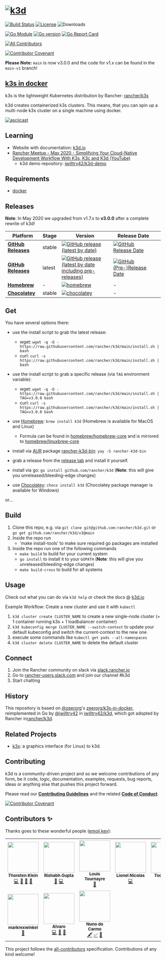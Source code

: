 # [![k3d](docs/static/img/k3d_logo_black_blue.svg)](https://k3d.io/)

[![Build Status](https://img.shields.io/drone/build/rancher/k3d/main?logo=drone&server=https%3A%2F%2Fdrone-publish.rancher.io&style=flat-square)](https://drone-publish.rancher.io/rancher/k3d)
[![License](https://img.shields.io/github/license/rancher/k3d?style=flat-square)](./LICENSE.md)
![Downloads](https://img.shields.io/github/downloads/rancher/k3d/total.svg?style=flat-square)

[![Go Module](https://img.shields.io/badge/Go%20Module-github.com%2Francher%2Fk3d%2Fv3-007d9c?logo=go&logoColor=white&style=flat-square)](https://pkg.go.dev/github.com/rancher/k3d/v3)
[![Go version](https://img.shields.io/github/go-mod/go-version/rancher/k3d?logo=go&logoColor=white&style=flat-square)](./go.mod)
[![Go Report Card](https://goreportcard.com/badge/github.com/rancher/k3d?style=flat-square)](https://goreportcard.com/report/github.com/rancher/k3d)

<!-- ALL-CONTRIBUTORS-BADGE:START - Do not remove or modify this section -->
[![All Contributors](https://img.shields.io/badge/all_contributors-10-orange.svg?style=flat-square)](#contributors-)
<!-- ALL-CONTRIBUTORS-BADGE:END -->
[![Contributor Covenant](https://img.shields.io/badge/Contributor%20Covenant-v2.0%20adopted-ff69b4.svg)](code_of_conduct.md)

**Please Note:** `main` is now v3.0.0 and the code for v1.x can be found in the `main-v1` branch!

## [k3s in docker](https://k3d.io)

k3s is the lightweight Kubernetes distribution by Rancher: [rancher/k3s](https://github.com/rancher/k3s)

k3d creates containerized k3s clusters. This means, that you can spin up a multi-node k3s cluster on a single machine using docker.

[![asciicast](https://asciinema.org/a/347570.svg)](https://asciinema.org/a/347570)

## Learning

- Website with documentation: [k3d.io](https://k3d.io/)
- [Rancher Meetup - May 2020 - Simplifying Your Cloud-Native Development Workflow With K3s, K3c and K3d (YouTube)](https://www.youtube.com/watch?v=hMr3prm9gDM)
  - k3d demo repository: [iwilltry42/k3d-demo](https://github.com/iwilltry42/k3d-demo)

## Requirements

- [docker](https://docs.docker.com/install/)

## Releases

**Note**: In May 2020 we upgraded from v1.7.x to **v3.0.0** after a complete rewrite of k3d!

| Platform | Stage | Version | Release Date |  |
|-----------------|--------|--------------------------------------------------------------------------------------------------------------------------------------------------------------------------------------------|-------------------------------------------------------------------------------------------------------------------|---|
| [**GitHub Releases**](https://github.com/rancher/k3d/releases) | stable | [![GitHub release (latest by date)](https://img.shields.io/github/v/release/rancher/k3d?label=%20&style=for-the-badge&logo=github)](https://github.com/rancher/k3d/releases/latest) | [![GitHub Release Date](https://img.shields.io/github/release-date/rancher/k3d?label=%20&style=for-the-badge)](https://github.com/rancher/k3d/releases/latest) |  |
| [**GitHub Releases**](https://github.com/rancher/k3d/releases) | latest | [![GitHub release (latest by date including pre-releases)](https://img.shields.io/github/v/release/rancher/k3d?include_prereleases&label=%20&style=for-the-badge&logo=github)](https://github.com/rancher/k3d/releases) | [![GitHub (Pre-)Release Date](https://img.shields.io/github/release-date-pre/rancher/k3d?label=%20&style=for-the-badge)](https://github.com/rancher/k3d/releases) |  |
| [**Homebrew**](https://formulae.brew.sh/formula/k3d) | - | [![homebrew](https://img.shields.io/homebrew/v/k3d?label=%20&style=for-the-badge)](https://formulae.brew.sh/formula/k3d) | - |  |
| [**Chocolatey**](https://chocolatey.org/packages/k3d/)| stable | [![chocolatey](https://img.shields.io/chocolatey/v/k3d?label=%20&style=for-the-badge)](https://chocolatey.org/packages/k3d/) | - |  |

## Get

You have several options there:

- use the install script to grab the latest release:
  - wget: `wget -q -O - https://raw.githubusercontent.com/rancher/k3d/main/install.sh | bash`
  - curl: `curl -s https://raw.githubusercontent.com/rancher/k3d/main/install.sh | bash`
- use the install script to grab a specific release (via `TAG` environment variable):
  - wget: `wget -q -O - https://raw.githubusercontent.com/rancher/k3d/main/install.sh | TAG=v3.0.0 bash`
  - curl: `curl -s https://raw.githubusercontent.com/rancher/k3d/main/install.sh | TAG=v3.0.0 bash`

- use [Homebrew](https://brew.sh): `brew install k3d` (Homebrew is available for MacOS and Linux)
  - Formula can be found in [homebrew/homebrew-core](https://github.com/Homebrew/homebrew-core/blob/master/Formula/k3d.rb) and is mirrored to [homebrew/linuxbrew-core](https://github.com/Homebrew/linuxbrew-core/blob/master/Formula/k3d.rb)
- install via [AUR](https://aur.archlinux.org/) package [rancher-k3d-bin](https://aur.archlinux.org/packages/rancher-k3d-bin/): `yay -S rancher-k3d-bin`
- grab a release from the [release tab](https://github.com/rancher/k3d/releases) and install it yourself.
- install via go: `go install github.com/rancher/k3d` (**Note**: this will give you unreleased/bleeding-edge changes)
- use [Chocolatey](https://chocolatey.org/): `choco install k3d` (Chocolatey package manager is available for Windows)


or...

## Build

1. Clone this repo, e.g. via `git clone git@github.com:rancher/k3d.git` or `go get github.com/rancher/k3d/v3@main`
2. Inside the repo run
   - 'make install-tools' to make sure required go packages are installed
3. Inside the repo run one of the following commands
   - `make build` to build for your current system
   - `go install` to install it to your `GOPATH` (**Note**: this will give you unreleased/bleeding-edge changes)
   - `make build-cross` to build for all systems

## Usage

Check out what you can do via `k3d help` or check the docs @ [k3d.io](https://k3d.io)

Example Workflow: Create a new cluster and use it with `kubectl`

1. `k3d cluster create CLUSTER_NAME` to create a new single-node cluster (= 1 container running k3s + 1 loadbalancer container)
2. `k3d kubeconfig merge CLUSTER_NAME --switch-context` to update your default kubeconfig and switch the current-context to the new one
3. execute some commands like `kubectl get pods --all-namespaces`
4. `k3d cluster delete CLUSTER_NAME` to delete the default cluster

## Connect

1. Join the Rancher community on slack via [slack.rancher.io](https://slack.rancher.io/)
2. Go to [rancher-users.slack.com](https://rancher-users.slack.com) and join our channel #k3d
3. Start chatting

## History

This repository is based on [@zeerorg](https://github.com/zeerorg/)'s [zeerorg/k3s-in-docker](https://github.com/zeerorg/k3s-in-docker), reimplemented in Go by [@iwilltry42](https://github.com/iwilltry42/) in [iwilltry42/k3d](https://github.com/iwilltry42/k3d), which got adopted by Rancher in[rancher/k3d](https://github.com/rancher/k3d).

## Related Projects

- [k3x](https://github.com/inercia/k3x): a graphics interface (for Linux) to k3d.

## Contributing

k3d is a community-driven project and so we welcome contributions of any form, be it code, logic, documentation, examples, requests, bug reports, ideas or anything else that pushes this project forward.

Please read our [**Contributing Guidelines**](./CONTRIBUTING.md) and the related [**Code of Conduct**](./CODE_OF_CONDUCT.md).

[![Contributor Covenant](https://img.shields.io/badge/Contributor%20Covenant-v2.0%20adopted-ff69b4.svg)](code_of_conduct.md)

## Contributors ✨

Thanks goes to these wonderful people ([emoji key](https://allcontributors.org/docs/en/emoji-key)):

<!-- ALL-CONTRIBUTORS-LIST:START - Do not remove or modify this section -->
<!-- prettier-ignore-start -->
<!-- markdownlint-disable -->
<table>
  <tr>
    <td align="center"><a href="https://twitter.com/iwilltry42"><img src="https://avatars3.githubusercontent.com/u/25345277?v=4" width="100px;" alt=""/><br /><sub><b>Thorsten Klein</b></sub></a><br /><a href="https://github.com/rancher/k3d/commits?author=iwilltry42" title="Code">💻</a> <a href="https://github.com/rancher/k3d/commits?author=iwilltry42" title="Documentation">📖</a> <a href="#ideas-iwilltry42" title="Ideas, Planning, & Feedback">🤔</a> <a href="#maintenance-iwilltry42" title="Maintenance">🚧</a></td>
    <td align="center"><a href="https://blog.zeerorg.site/"><img src="https://avatars0.githubusercontent.com/u/13547997?v=4" width="100px;" alt=""/><br /><sub><b>Rishabh Gupta</b></sub></a><br /><a href="#ideas-zeerorg" title="Ideas, Planning, & Feedback">🤔</a> <a href="https://github.com/rancher/k3d/commits?author=zeerorg" title="Code">💻</a></td>
    <td align="center"><a href="http://www.zenika.com"><img src="https://avatars3.githubusercontent.com/u/25585516?v=4" width="100px;" alt=""/><br /><sub><b>Louis Tournayre</b></sub></a><br /><a href="https://github.com/rancher/k3d/commits?author=louiznk" title="Documentation">📖</a></td>
    <td align="center"><a href="https://github.com/lionelnicolas"><img src="https://avatars3.githubusercontent.com/u/6538664?v=4" width="100px;" alt=""/><br /><sub><b>Lionel Nicolas</b></sub></a><br /><a href="https://github.com/rancher/k3d/commits?author=lionelnicolas" title="Code">💻</a></td>
    <td align="center"><a href="https://github.com/toonsevrin.keys"><img src="https://avatars1.githubusercontent.com/u/5507199?v=4" width="100px;" alt=""/><br /><sub><b>Toon Sevrin</b></sub></a><br /><a href="https://github.com/rancher/k3d/commits?author=toonsevrin" title="Code">💻</a></td>
    <td align="center"><a href="http://debian-solutions.de"><img src="https://avatars3.githubusercontent.com/u/1111056?v=4" width="100px;" alt=""/><br /><sub><b>Dennis Hoppe</b></sub></a><br /><a href="https://github.com/rancher/k3d/commits?author=dhoppe" title="Documentation">📖</a> <a href="#example-dhoppe" title="Examples">💡</a></td>
    <td align="center"><a href="https://dellinger.dev"><img src="https://avatars0.githubusercontent.com/u/3109892?v=4" width="100px;" alt=""/><br /><sub><b>Jonas Dellinger</b></sub></a><br /><a href="#infra-JohnnyCrazy" title="Infrastructure (Hosting, Build-Tools, etc)">🚇</a></td>
  </tr>
  <tr>
    <td align="center"><a href="https://github.com/markrexwinkel"><img src="https://avatars2.githubusercontent.com/u/10704814?v=4" width="100px;" alt=""/><br /><sub><b>markrexwinkel</b></sub></a><br /><a href="https://github.com/rancher/k3d/commits?author=markrexwinkel" title="Documentation">📖</a></td>
    <td align="center"><a href="http://inerciatech.com/"><img src="https://avatars2.githubusercontent.com/u/1841612?v=4" width="100px;" alt=""/><br /><sub><b>Alvaro</b></sub></a><br /><a href="https://github.com/rancher/k3d/commits?author=inercia" title="Code">💻</a> <a href="#ideas-inercia" title="Ideas, Planning, & Feedback">🤔</a> <a href="#plugin-inercia" title="Plugin/utility libraries">🔌</a></td>
    <td align="center"><a href="http://wsl.dev"><img src="https://avatars2.githubusercontent.com/u/905874?v=4" width="100px;" alt=""/><br /><sub><b>Nuno do Carmo</b></sub></a><br /><a href="#content-nunix" title="Content">🖋</a> <a href="#tutorial-nunix" title="Tutorials">✅</a> <a href="#question-nunix" title="Answering Questions">💬</a></td>
  </tr>
</table>

<!-- markdownlint-enable -->
<!-- prettier-ignore-end -->
<!-- ALL-CONTRIBUTORS-LIST:END -->

This project follows the [all-contributors](https://github.com/all-contributors/all-contributors) specification. Contributions of any kind welcome!
